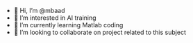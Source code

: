 - 👋 Hi, I’m @mbaad
- 👀 I’m interested in AI training
- 🌱 I’m currently learning Matlab coding
- 💞️ I’m looking to collaborate on project related to this subject


<!---
mbaad/mbaad is a ✨ special ✨ repository because its `README.md` (this file) appears on your GitHub profile.
You can click the Preview link to take a look at your changes.
--->
